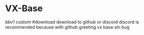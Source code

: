 # VX-Base
bbv1 custom 
#download 
download to github or discord discord is recommended because with github greeting vx base.sln bug
